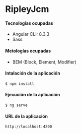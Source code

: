 # RipleyJcm

#### Tecnologías ocupadas

- Angular CLI: 8.3.3
- Sass

#### Metologías ocupadas

- BEM (Block, Element, Modifier)

#### Intalación de la aplicación

`$ npm install`

#### Ejecución de la aplicación

`$ ng serve`

#### URL de la aplicación

`http://localhost:4200`

